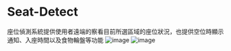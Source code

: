 # Seat-Detect
座位偵測系統提供使用者遠端的察看目前所選區域的座位狀況，也提供空位時顯示通知、入座時間以及食物輪盤等功能
![image](https://github.com/hsien1005/Seat-Detect/assets/90340498/951f1d2c-9637-4e8a-a643-e14e08fc7362)
![image](https://github.com/hsien1005/Seat-Detect/assets/90340498/7e2aa997-396c-4b00-951d-85064b36a01a)
